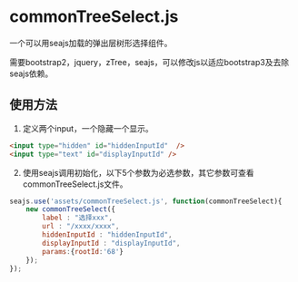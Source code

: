 # commonTreeSelect.js

一个可以用seajs加载的弹出层树形选择组件。

需要bootstrap2，jquery，zTree，seajs，可以修改js以适应bootstrap3及去除seajs依赖。



## 使用方法

1. 定义两个input，一个隐藏一个显示。
~~~html
<input type="hidden" id="hiddenInputId"  />
<input type="text" id="displayInputId" />
~~~
2. 使用seajs调用初始化，以下5个参数为必选参数，其它参数可查看commonTreeSelect.js文件。
~~~javascript
seajs.use('assets/commonTreeSelect.js', function(commonTreeSelect){
	new commonTreeSelect({
		label : "选择xxx",
		url : "/xxxx/xxxx",
		hiddenInputId : "hiddenInputId",
		displayInputId : "displayInputId",
		params:{rootId:'68'}
	});
});
~~~

